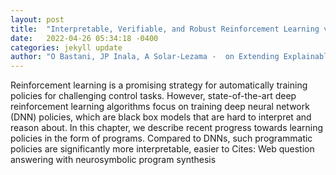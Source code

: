 ```yaml
---
layout: post
title:  "Interpretable, Verifiable, and Robust Reinforcement Learning via Program Synthesis"
date:   2022-04-26 05:34:18 -0400
categories: jekyll update
author: "O Bastani, JP Inala, A Solar-Lezama -  on Extending Explainable AI Beyond Deep , 2022"
---
```

Reinforcement learning is a promising strategy for automatically training policies for challenging control tasks. However, state-of-the-art deep reinforcement learning algorithms focus on training deep neural network (DNN) policies, which are black box models that are hard to interpret and reason about. In this chapter, we describe recent progress towards learning policies in the form of programs. Compared to DNNs, such programmatic policies are significantly more interpretable, easier to Cites: Web question answering with neurosymbolic program synthesis